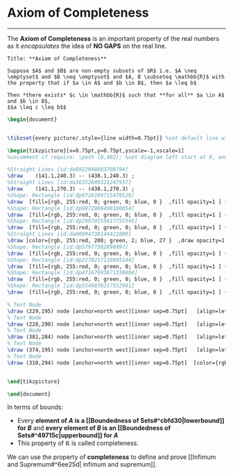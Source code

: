 # Axiom of Completeness
---
The **Axiom of Completeness** is an important property of the real numbers as it *encapsulates* the idea of **NO GAPS**  on the real line.

```ad-Axiom
Title: **Axiom of Completeness**

Suppose $A$ and $B$ are non-empty subsets of $R$ i.e. $A \neq \emptyset$ and $B \neq \emptyset$ and $A, B \subseteq \mathbb{R}$ with the property that if $a \in A$ and $b \in B$, then $a \leq b$ 

Then *there exists* $c \in \mathbb{R}$ such that **for all** $a \in A$ and $b \in B$, 
$$a \leq c \leq b$$
```

```tikz
\begin{document}


\tikzset{every picture/.style={line width=0.75pt}} %set default line width to 0.75pt        

\begin{tikzpicture}[x=0.75pt,y=0.75pt,yscale=-1,xscale=1]
%uncomment if require: \path (0,402); %set diagram left start at 0, and has height of 402

%Straight Lines [id:da8922048683708794] 
\draw    (141.1,240.3) -- (438.1,240.3) ;
%Straight Lines [id:da36352049321247937] 
\draw    (141.1,270.3) -- (438.1,270.3) ;
%Shape: Rectangle [id:dp9716199715476529] 
\draw  [fill={rgb, 255:red, 0; green, 0; blue, 0 }  ,fill opacity=1 ] (178,232) -- (220.1,232) -- (220.1,248.3) -- (178,248.3) -- cycle ;
%Shape: Rectangle [id:dp9872960498100054] 
\draw  [fill={rgb, 255:red, 0; green, 0; blue, 0 }  ,fill opacity=1 ] (240,232) -- (266.1,232) -- (266.1,248.3) -- (240,248.3) -- cycle ;
%Shape: Rectangle [id:dp29970155617755545] 
\draw  [fill={rgb, 255:red, 0; green, 0; blue, 0 }  ,fill opacity=1 ] (276.55,232.15) -- (293.1,232.15) -- (293.1,248.3) -- (276.55,248.3) -- cycle ;
%Straight Lines [id:da06994738144421009] 
\draw [color={rgb, 255:red, 208; green, 2; blue, 27 }  ,draw opacity=1 ]   (310.1,197.3) -- (310,294) ;
%Shape: Rectangle [id:dp57977582896997] 
\draw  [fill={rgb, 255:red, 0; green, 0; blue, 0 }  ,fill opacity=1 ] (177,262) -- (309.1,262) -- (309.1,278.3) -- (177,278.3) -- cycle ;
%Shape: Rectangle [id:dp2278217118695144] 
\draw  [fill={rgb, 255:red, 0; green, 0; blue, 0 }  ,fill opacity=1 ] (311.1,262) -- (443.2,262) -- (443.2,278.3) -- (311.1,278.3) -- cycle ;
%Shape: Rectangle [id:dp47167993671338804] 
\draw  [fill={rgb, 255:red, 0; green, 0; blue, 0 }  ,fill opacity=1 ] (325.55,232.15) -- (342.1,232.15) -- (342.1,248.3) -- (325.55,248.3) -- cycle ;
%Shape: Rectangle [id:dp5549839217552961] 
\draw  [fill={rgb, 255:red, 0; green, 0; blue, 0 }  ,fill opacity=1 ] (364,232) -- (432.1,232) -- (432.1,248.3) -- (364,248.3) -- cycle ;

% Text Node
\draw (229,195) node [anchor=north west][inner sep=0.75pt]   [align=left] {$\displaystyle A$};
% Text Node
\draw (228,290) node [anchor=north west][inner sep=0.75pt]   [align=left] {$\displaystyle A$};
% Text Node
\draw (381,284) node [anchor=north west][inner sep=0.75pt]   [align=left] {$\displaystyle B$};
% Text Node
\draw (374,195) node [anchor=north west][inner sep=0.75pt]   [align=left] {$\displaystyle B$};
% Text Node
\draw (310,294) node [anchor=north west][inner sep=0.75pt]  [color={rgb, 255:red, 208; green, 2; blue, 27 }  ,opacity=1 ] [align=left] {$\displaystyle c$};


\end{tikzpicture}

\end{document}
```
In terms of bounds:
- Every **element of $A$ is a [[Boundedness of Sets#^cbfd30|lowerbound]] for $B$** and **every element of $B$ is an [[Boundedness of Sets#^49715c|upperbound]] for $A$**
- This property of $\mathbb{R}$ is called completeness. 

We can use the property of **completeness** to define and prove [[Infimum and Supremum#^6ee25d| infimum and supremum]].